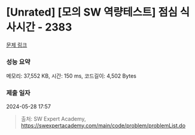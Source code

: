 # [Unrated] [모의 SW 역량테스트] 점심 식사시간 - 2383 

[문제 링크](https://swexpertacademy.com/main/code/problem/problemDetail.do?contestProbId=AV5-BEE6AK0DFAVl) 

### 성능 요약

메모리: 37,552 KB, 시간: 150 ms, 코드길이: 4,502 Bytes

### 제출 일자

2024-05-28 17:57



> 출처: SW Expert Academy, https://swexpertacademy.com/main/code/problem/problemList.do